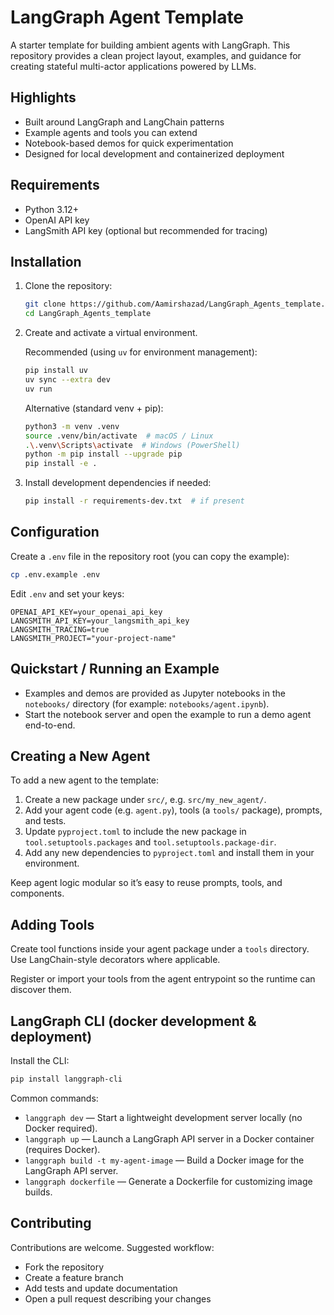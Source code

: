 # LangGraph Agent Template

A starter template for building ambient agents with LangGraph. This repository provides a clean project layout, examples, and guidance for creating stateful multi-actor applications powered by LLMs.

## Highlights

- Built around LangGraph and LangChain patterns
- Example agents and tools you can extend
- Notebook-based demos for quick experimentation
- Designed for local development and containerized deployment

## Requirements

- Python 3.12+
- OpenAI API key
- LangSmith API key (optional but recommended for tracing)

## Installation

1. Clone the repository:

   ```sh
   git clone https://github.com/Aamirshazad/LangGraph_Agents_template.git
   cd LangGraph_Agents_template
   ```

2. Create and activate a virtual environment.

   Recommended (using `uv` for environment management):

   ```sh
   pip install uv
   uv sync --extra dev
   uv run
   ```

   Alternative (standard venv + pip):

   ```sh
   python3 -m venv .venv
   source .venv/bin/activate  # macOS / Linux
   .\.venv\Scripts\activate  # Windows (PowerShell)
   python -m pip install --upgrade pip
   pip install -e .
   ```

3. Install development dependencies if needed:

   ```sh
   pip install -r requirements-dev.txt  # if present
   ```

## Configuration

Create a `.env` file in the repository root (you can copy the example):

```sh
cp .env.example .env
```

Edit `.env` and set your keys:

```env
OPENAI_API_KEY=your_openai_api_key
LANGSMITH_API_KEY=your_langsmith_api_key
LANGSMITH_TRACING=true
LANGSMITH_PROJECT="your-project-name"
```

## Quickstart / Running an Example

- Examples and demos are provided as Jupyter notebooks in the `notebooks/` directory (for example: `notebooks/agent.ipynb`).
- Start the notebook server and open the example to run a demo agent end-to-end.

## Creating a New Agent

To add a new agent to the template:

1. Create a new package under `src/`, e.g. `src/my_new_agent/`.
2. Add your agent code (e.g. `agent.py`), tools (a `tools/` package), prompts, and tests.
3. Update `pyproject.toml` to include the new package in `tool.setuptools.packages` and `tool.setuptools.package-dir`.
4. Add any new dependencies to `pyproject.toml` and install them in your environment.

Keep agent logic modular so it’s easy to reuse prompts, tools, and components.

## Adding Tools

Create tool functions inside your agent package under a `tools` directory. Use LangChain-style decorators where applicable.

Register or import your tools from the agent entrypoint so the runtime can discover them.

## LangGraph CLI (docker development & deployment)

Install the CLI:

```sh
pip install langgraph-cli
```

Common commands:

- `langgraph dev` — Start a lightweight development server locally (no Docker required).
- `langgraph up` — Launch a LangGraph API server in a Docker container (requires Docker).
- `langgraph build -t my-agent-image` — Build a Docker image for the LangGraph API server. 
- `langgraph dockerfile` — Generate a Dockerfile for customizing image builds.







## Contributing

Contributions are welcome. Suggested workflow:

- Fork the repository
- Create a feature branch
- Add tests and update documentation
- Open a pull request describing your changes


